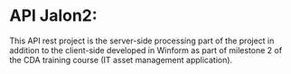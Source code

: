 # API Jalon2:
This API rest project is the server-side processing part of the project in addition to the client-side developed in Winform as part of milestone 2 of the CDA training course (IT asset management application).